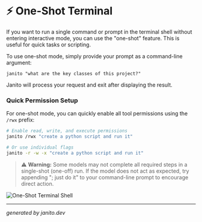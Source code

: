 # ⚡ One-Shot Terminal

If you want to run a single command or prompt in the terminal shell without entering interactive mode, you can use the "one-shot" feature. This is useful for quick tasks or scripting.

To use one-shot mode, simply provide your prompt as a command-line argument:

```
janito "what are the key classes of this project?"
```

Janito will process your request and exit after displaying the result.

### Quick Permission Setup

For one-shot mode, you can quickly enable all tool permissions using the `/rwx` prefix:

```bash
# Enable read, write, and execute permissions
janito /rwx "create a python script and run it"

# Or use individual flags
janito -r -w -x "create a python script and run it"
```

> ⚠️ **Warning:** Some models may not complete all required steps in a single-shot (one-off) run. If the model does not act as expected, try appending "; just do it" to your command-line prompt to encourage direct action.

![One-Shot Terminal Shell](../imgs/terminal-one-shot.png)

---
_generated by janito.dev_
